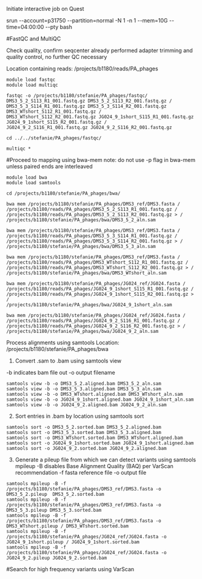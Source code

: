 Initiate interactive job on Quest

srun --account=p31750 --partition=normal -N 1 -n 1 --mem=10G --time=04:00:00 --pty bash

#FastQC and MultiQC  

Check quality, confirm seqcenter already performed adapter trimming and quality control, no further QC necessary

Location containing reads: /projects/b1180/reads/PA_phages
```
module load fastqc
module load multiqc

fastqc -o /projects/b1180/stefanie/PA_phages/fastqc/ DMS3_5_2_S113_R1_001.fastq.gz DMS3_5_2_S113_R2_001.fastq.gz /
DMS3_5_3_S114_R1_001.fastq.gz DMS3_5_3_S114_R2_001.fastq.gz DMS3_WTshort_S112_R1_001.fastq.gz /
DMS3_WTshort_S112_R2_001.fastq.gz JG024_9_1short_S115_R1_001.fastq.gz JG024_9_1short_S115_R2_001.fastq.gz /
JG024_9_2_S116_R1_001.fastq.gz JG024_9_2_S116_R2_001.fastq.gz

cd ../../stefanie/PA_phages/fastqc/

multiqc *
```


#Proceed to mapping  using bwa-mem
note: do not use -p flag in bwa-mem unless paired ends are interleaved

```
module load bwa
module load samtools 

cd /projects/b1180/stefanie/PA_phages/bwa/ 

bwa mem /projects/b1180/stefanie/PA_phages/DMS3_ref/DMS3.fasta / /projects/b1180/reads/PA_phages/DMS3_5_2_S113_R1_001.fastq.gz /
/projects/b1180/reads/PA_phages/DMS3_5_2_S113_R2_001.fastq.gz > /
/projects/b1180/stefanie/PA_phages/bwa/DMS3_5_2_aln.sam

bwa mem /projects/b1180/stefanie/PA_phages/DMS3_ref/DMS3.fasta / /projects/b1180/reads/PA_phages/DMS3_5_3_S114_R1_001.fastq.gz / /projects/b1180/reads/PA_phages/DMS3_5_3_S114_R2_001.fastq.gz > /
/projects/b1180/stefanie/PA_phages/bwa/DMS3_5_3_aln.sam

bwa mem /projects/b1180/stefanie/PA_phages/DMS3_ref/DMS3.fasta / /projects/b1180/reads/PA_phages/DMS3_WTshort_S112_R1_001.fastq.gz / /projects/b1180/reads/PA_phages/DMS3_WTshort_S112_R2_001.fastq.gz > / /projects/b1180/stefanie/PA_phages/bwa/DMS3_WTshort_aln.sam

bwa mem /projects/b1180/stefanie/PA_phages/JG024_ref/JG024.fasta /
/projects/b1180/reads/PA_phages/JG024_9_1short_S115_R1_001.fastq.gz /
/projects/b1180/reads/PA_phages/JG024_9_1short_S115_R2_001.fastq.gz > /
/projects/b1180/stefanie/PA_phages/bwa/JG024_9_1short_aln.sam

bwa mem /projects/b1180/stefanie/PA_phages/JG024_ref/JG024.fasta / /projects/b1180/reads/PA_phages/JG024_9_2_S116_R1_001.fastq.gz /
/projects/b1180/reads/PA_phages/JG024_9_2_S116_R2_001.fastq.gz > /
/projects/b1180/stefanie/PA_phages/bwa/JG024_9_2_aln.sam
```

Process alignments using samtools
Location: /projects/b1180/stefanie/PA_phages/bwa

1. Convert .sam to .bam using samtools view

-b indicates bam file out
-o output filename

```
samtools view -b -o DMS3_5_2.aligned.bam DMS3_5_2_aln.sam
samtools view -b -o DMS3_5_3.aligned.bam DMS3_5_3_aln.sam
samtools view -b -o DMS3_WTshort.aligned.bam DMS3_WTshort_aln.sam
samtools view -b -o JG024_9_1short.aligned.bam JG024_9_1short_aln.sam
samtools view -b -o JG024_9_2.aligned.bam JG024_9_2_aln.sam

```

2. Sort entries in .bam by location using samtools sort

```
samtools sort -o DMS3_5_2.sorted.bam DMS3_5_2.aligned.bam
samtools sort -o DMS3_5_3.sorted.bam DMS3_5_3.aligned.bam
samtools sort -o DMS3_WTshort.sorted.bam DMS3_WTshort.aligned.bam
samtools sort -o JG024_9_1short.sorted.bam JG024_9_1short.aligned.bam
samtools sort -o JG024_9_2.sorted.bam JG024_9_2.aligned.bam
```

3. Generate a pileup file from which we can detect variants using samtools mpileup
-B disables Base Alignment Quality (BAQ) per VarScan recommendation
-f fasta reference file
-o output file

```
samtools mpileup -B -f /projects/b1180/stefanie/PA_phages/DMS3_ref/DMS3.fasta -o DMS3_5_2.pileup  DMS3_5_2.sorted.bam
samtools mpileup -B -f /projects/b1180/stefanie/PA_phages/DMS3_ref/DMS3.fasta -o DMS3_5_3.pileup DMS3_5_3.sorted.bam
samtools mpileup -B -f /projects/b1180/stefanie/PA_phages/DMS3_ref/DMS3.fasta -o DMS3_WTshort.pileup / DMS3_WTshort.sorted.bam
samtools mpileup -B -f /projects/b1180/stefanie/PA_phages/JG024_ref/JG024.fasta -o JG024_9_1short.pileup / JG024_9_1short.sorted.bam
samtools mpileup -B -f /projects/b1180/stefanie/PA_phages/JG024_ref/JG024.fasta -o JG024_9_2.pileup JG024_9_2.sorted.bam
```

#Search for high frequency variants using VarScan

```


